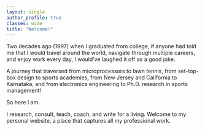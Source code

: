 ```yaml
---
layout: single
author_profile: true
classes: wide
title: "Welcome!"
---
```


Two decades ago (1997) when I graduated from college, if anyone had told me that I would
travel around the world, navigate through multiple careers, and enjoy work every day, I
would’ve laughed it off as a good joke.

A journey that traversed from microprocessors to lawn tennis, from set-top-box design to sports
academies, from New Jersey and California to Karnataka, and from electronics engineering to
Ph.D. research in sports management!

So here I am.

I research, consult, teach, coach, and write for a living.
Welcome to my personal website, a place that captures all my professional work.